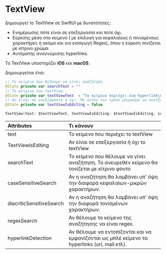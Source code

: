 # TextView

Δημιουργεί το TextView σε SwiftUI με δυνατότητες: 

- Ενημέρωσης πότε είναι σε επεξεργασία και ποτε όχι.
- Εύρεσης μέσα στο κείμενο ( με επιλογή για κεφαλαίους ή τονισμένους χαρακτήρες ή ακόμα και για εισαγωγή Regex), όπου η εύρεση τονίζεται με κίτρινο χρώμα.
- Αυτόματης αναγνώρισης hyperlinks.

Το TextView υποστηρίζει **iOS** και **macOS**.

Δημιουργείται έτσι:

``` swift
// Το κείμενο που θέλουμε να γίνει αναζήτηση
@State private var searchText = ""
// Το κείμενο του textView. 
@State private var textViewText  = "Το κείμενο περιέχει ένα hyperlink\nwww.apple.com"
// Αν είναι σε επεξεργασία ή όχι. Με αυτόν τον τρόπο μπορούμε να ανοίξουμε ή να κλείσουμε το πληκτρολόγιο.
@State private var textViewIsEditing = false

TextView(text: $textViewText, textViewIsEditing: $textViewIsEditing, searchText: searchText, caseSensitiveSearch: false, diacriticSensitiveSearch: false, regexSearch: false, hyperlinkDetection: true)
```

| Attributes  |  Τι κάνουν |
|:----------|:----------|
| text | Το κείμενο που περιέχει το textView |
| TextViewIsEditing | Αν είναι σε επεξεργασία ή όχι το textView |
| searchText | Το κείμενο που θέλουμε να γίνει αναζήτηση. Το ανευρεθέν κείμενο θα τονίζεται με κίτρινο φόντο | 
| caseSensitiveSearch | Αν η αναζήτηση θα λαμβάνει υπ' όψη την διαφορά κεφαλαίων-μικρών χαρακτήρων. |
| diacriticSensitiveSearch | Αν η αναζήτηση θα λαμβάνει υπ' όψη την διαφορά τονισμένων χαρακτήρων. |
| regexSearch | Αν θέλουμε το κείμενο της αναζήτησης να είναι regex. |
| hyperlinkDetection | Αν θέλουμε να εντοπίζονται και να εμφανίζονται ως μπλέ κείμενο τα hyperlinks (url, mail κτλ). |



